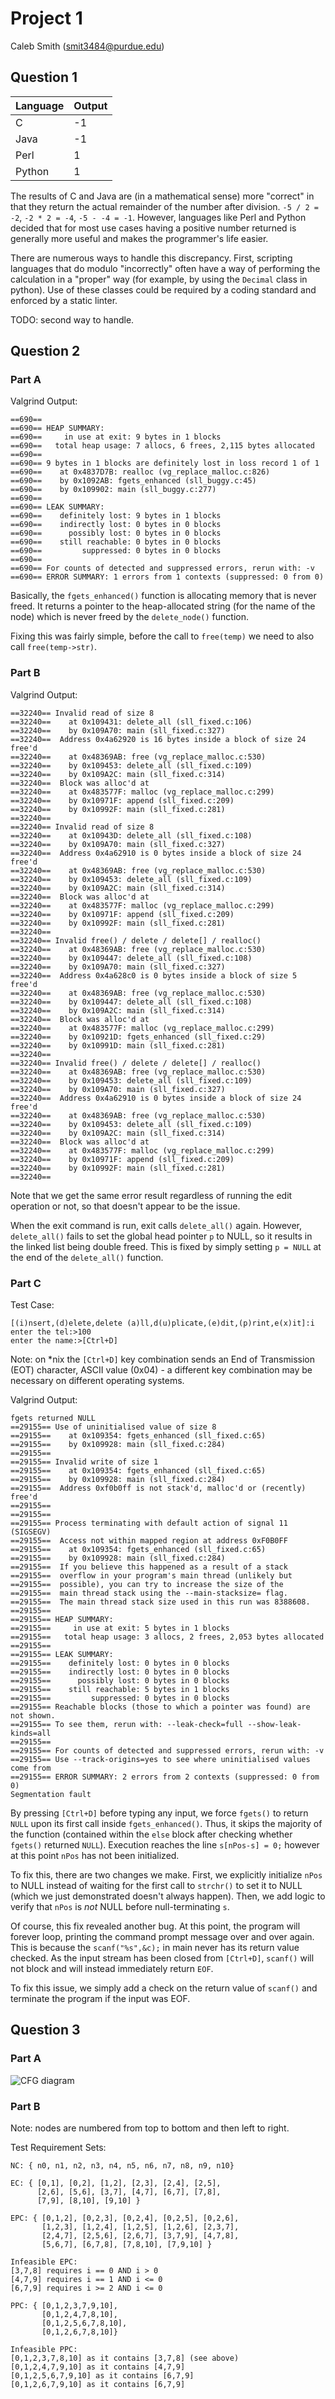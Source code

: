# Project 1

Caleb Smith (smit3484@purdue.edu)

## Question 1

|Language|Output|
|--------|------|
|C|-1|
|Java|-1|
|Perl|1|
|Python|1|

The results of C and Java are (in a mathematical sense) more "correct" in that they return the actual remainder of the number after division. `-5 / 2 = -2`, `-2 * 2 = -4`, `-5 - -4 = -1`. However, languages like Perl and Python decided that for most use cases having a positive number returned is generally more useful and makes the programmer's life easier.

There are numerous ways to handle this discrepancy. First, scripting languages that do modulo "incorrectly" often have a way of performing the calculation in a "proper" way (for example, by using the `Decimal` class in python). Use of these classes could be required by a coding standard and enforced by a static linter.

TODO: second way to handle.

## Question 2

### Part A

Valgrind Output:

```
==690== 
==690== HEAP SUMMARY:
==690==     in use at exit: 9 bytes in 1 blocks
==690==   total heap usage: 7 allocs, 6 frees, 2,115 bytes allocated
==690== 
==690== 9 bytes in 1 blocks are definitely lost in loss record 1 of 1
==690==    at 0x4837D7B: realloc (vg_replace_malloc.c:826)
==690==    by 0x1092AB: fgets_enhanced (sll_buggy.c:45)
==690==    by 0x109902: main (sll_buggy.c:277)
==690== 
==690== LEAK SUMMARY:
==690==    definitely lost: 9 bytes in 1 blocks
==690==    indirectly lost: 0 bytes in 0 blocks
==690==      possibly lost: 0 bytes in 0 blocks
==690==    still reachable: 0 bytes in 0 blocks
==690==         suppressed: 0 bytes in 0 blocks
==690== 
==690== For counts of detected and suppressed errors, rerun with: -v
==690== ERROR SUMMARY: 1 errors from 1 contexts (suppressed: 0 from 0)
```

Basically, the `fgets_enhanced()` function is allocating memory that is never freed. It returns a pointer to the heap-allocated string (for the name of the node) which is never freed by the `delete_node()` function.

Fixing this was fairly simple, before the call to `free(temp)` we need to also call `free(temp->str)`.

### Part B

Valgrind Output:

```
==32240== Invalid read of size 8
==32240==    at 0x109431: delete_all (sll_fixed.c:106)
==32240==    by 0x109A70: main (sll_fixed.c:327)
==32240==  Address 0x4a62920 is 16 bytes inside a block of size 24 free'd
==32240==    at 0x48369AB: free (vg_replace_malloc.c:530)
==32240==    by 0x109453: delete_all (sll_fixed.c:109)
==32240==    by 0x109A2C: main (sll_fixed.c:314)
==32240==  Block was alloc'd at
==32240==    at 0x483577F: malloc (vg_replace_malloc.c:299)
==32240==    by 0x10971F: append (sll_fixed.c:209)
==32240==    by 0x10992F: main (sll_fixed.c:281)
==32240==
==32240== Invalid read of size 8
==32240==    at 0x10943D: delete_all (sll_fixed.c:108)
==32240==    by 0x109A70: main (sll_fixed.c:327)
==32240==  Address 0x4a62910 is 0 bytes inside a block of size 24 free'd
==32240==    at 0x48369AB: free (vg_replace_malloc.c:530)
==32240==    by 0x109453: delete_all (sll_fixed.c:109)
==32240==    by 0x109A2C: main (sll_fixed.c:314)
==32240==  Block was alloc'd at
==32240==    at 0x483577F: malloc (vg_replace_malloc.c:299)
==32240==    by 0x10971F: append (sll_fixed.c:209)
==32240==    by 0x10992F: main (sll_fixed.c:281)
==32240==
==32240== Invalid free() / delete / delete[] / realloc()
==32240==    at 0x48369AB: free (vg_replace_malloc.c:530)
==32240==    by 0x109447: delete_all (sll_fixed.c:108)
==32240==    by 0x109A70: main (sll_fixed.c:327)
==32240==  Address 0x4a628c0 is 0 bytes inside a block of size 5 free'd
==32240==    at 0x48369AB: free (vg_replace_malloc.c:530)
==32240==    by 0x109447: delete_all (sll_fixed.c:108)
==32240==    by 0x109A2C: main (sll_fixed.c:314)
==32240==  Block was alloc'd at
==32240==    at 0x483577F: malloc (vg_replace_malloc.c:299)
==32240==    by 0x10921D: fgets_enhanced (sll_fixed.c:29)
==32240==    by 0x10991D: main (sll_fixed.c:281)
==32240==
==32240== Invalid free() / delete / delete[] / realloc()
==32240==    at 0x48369AB: free (vg_replace_malloc.c:530)
==32240==    by 0x109453: delete_all (sll_fixed.c:109)
==32240==    by 0x109A70: main (sll_fixed.c:327)
==32240==  Address 0x4a62910 is 0 bytes inside a block of size 24 free'd
==32240==    at 0x48369AB: free (vg_replace_malloc.c:530)
==32240==    by 0x109453: delete_all (sll_fixed.c:109)
==32240==    by 0x109A2C: main (sll_fixed.c:314)
==32240==  Block was alloc'd at
==32240==    at 0x483577F: malloc (vg_replace_malloc.c:299)
==32240==    by 0x10971F: append (sll_fixed.c:209)
==32240==    by 0x10992F: main (sll_fixed.c:281)
==32240==
```

Note that we get the same error result regardless of running the edit operation or not, so that doesn't appear to be the issue.

When the exit command is run, exit calls `delete_all()` again. However, `delete_all()` fails to set the global head pointer `p` to NULL, so it results in the linked list being double freed. This is fixed by simply setting `p = NULL` at the end of the `delete_all()` function.

### Part C

Test Case:

```
[(i)nsert,(d)elete,delete (a)ll,d(u)plicate,(e)dit,(p)rint,e(x)it]:i
enter the tel:>100
enter the name:>[Ctrl+D]
```

Note: on \*nix the `[Ctrl+D]` key combination sends an End of Transmission (EOT) character, ASCII value (0x04) - a different key combination may be necessary on different operating systems.

Valgrind Output:

```
fgets returned NULL
==29155== Use of uninitialised value of size 8
==29155==    at 0x109354: fgets_enhanced (sll_fixed.c:65)
==29155==    by 0x109928: main (sll_fixed.c:284)
==29155==
==29155== Invalid write of size 1
==29155==    at 0x109354: fgets_enhanced (sll_fixed.c:65)
==29155==    by 0x109928: main (sll_fixed.c:284)
==29155==  Address 0xf0b0ff is not stack'd, malloc'd or (recently) free'd
==29155==
==29155==
==29155== Process terminating with default action of signal 11 (SIGSEGV)
==29155==  Access not within mapped region at address 0xF0B0FF
==29155==    at 0x109354: fgets_enhanced (sll_fixed.c:65)
==29155==    by 0x109928: main (sll_fixed.c:284)
==29155==  If you believe this happened as a result of a stack
==29155==  overflow in your program's main thread (unlikely but
==29155==  possible), you can try to increase the size of the
==29155==  main thread stack using the --main-stacksize= flag.
==29155==  The main thread stack size used in this run was 8388608.
==29155==
==29155== HEAP SUMMARY:
==29155==     in use at exit: 5 bytes in 1 blocks
==29155==   total heap usage: 3 allocs, 2 frees, 2,053 bytes allocated
==29155==
==29155== LEAK SUMMARY:
==29155==    definitely lost: 0 bytes in 0 blocks
==29155==    indirectly lost: 0 bytes in 0 blocks
==29155==      possibly lost: 0 bytes in 0 blocks
==29155==    still reachable: 5 bytes in 1 blocks
==29155==         suppressed: 0 bytes in 0 blocks
==29155== Reachable blocks (those to which a pointer was found) are not shown.
==29155== To see them, rerun with: --leak-check=full --show-leak-kinds=all
==29155==
==29155== For counts of detected and suppressed errors, rerun with: -v
==29155== Use --track-origins=yes to see where uninitialised values come from
==29155== ERROR SUMMARY: 2 errors from 2 contexts (suppressed: 0 from 0)
Segmentation fault
```

By pressing `[Ctrl+D]` before typing any input, we force `fgets()` to return `NULL` upon its first call inside `fgets_enhanced()`. Thus, it skips the majority of the function (contained within the `else` block after checking whether `fgets()` returned `NULL`). Execution reaches the line `s[nPos-s] = 0;` however at this point `nPos` has not been initialized.

To fix this, there are two changes we make. First, we explicitly initialize `nPos` to NULL instead of waiting for the first call to `strchr()` to set it to NULL (which we just demonstrated doesn't always happen). Then, we add logic to verify that `nPos` is *not* NULL before null-terminating `s`.

Of course, this fix revealed another bug. At this point, the program will forever loop, printing the command prompt message over and over again. This is because the `scanf("%s",&c);` in main never has its return value checked. As the input stream has been closed from `[Ctrl+D]`, `scanf()` will not block and will instead immediately return `EOF`.

To fix this issue, we simply add a check on the return value of `scanf()` and terminate the program if the input was EOF.

## Question 3

### Part A

![CFG diagram](diagram-3a.png)

### Part B

Note: nodes are numbered from top to bottom and then left to right.

Test Requirement Sets:

```
NC: { n0, n1, n2, n3, n4, n5, n6, n7, n8, n9, n10}

EC: { [0,1], [0,2], [1,2], [2,3], [2,4], [2,5],
      [2,6], [5,6], [3,7], [4,7], [6,7], [7,8], 
      [7,9], [8,10], [9,10] }

EPC: { [0,1,2], [0,2,3], [0,2,4], [0,2,5], [0,2,6],
       [1,2,3], [1,2,4], [1,2,5], [1,2,6], [2,3,7],
       [2,4,7], [2,5,6], [2,6,7], [3,7,9], [4,7,8],
       [5,6,7], [6,7,8], [7,8,10], [7,9,10] }

Infeasible EPC:
[3,7,8] requires i == 0 AND i > 0
[4,7,9] requires i == 1 AND i <= 0
[6,7,9] requires i >= 2 AND i <= 0

PPC: { [0,1,2,3,7,9,10],
       [0,1,2,4,7,8,10],
       [0,1,2,5,6,7,8,10],
       [0,1,2,6,7,8,10]}

Infeasible PPC:
[0,1,2,3,7,8,10] as it contains [3,7,8] (see above)
[0,1,2,4,7,9,10] as it contains [4,7,9]
[0,1,2,5,6,7,9,10] as it contains [6,7,9]
[0,1,2,6,7,9,10] as it contains [6,7,9]
```
